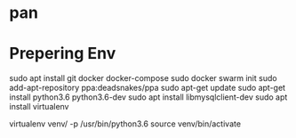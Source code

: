 # pan

# Prepering Env
sudo apt install git docker docker-compose
sudo docker swarm init
sudo add-apt-repository ppa:deadsnakes/ppa
sudo apt-get update
sudo apt-get install python3.6 python3.6-dev
sudo apt install libmysqlclient-dev
sudo apt install virtualenv

virtualenv venv/ -p /usr/bin/python3.6
source venv/bin/activate